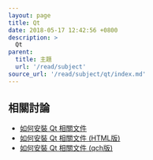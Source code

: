 ```yaml
---
layout: page
title: Qt
date: 2018-05-17 12:42:56 +0800
description: >
  Qt
parent:
  title: 主題
  url: '/read/subject'
source_url: '/read/subject/qt/index.md'
---
```



## 相關討論

* [如何安裝 Qt 相關文件](doc/install-qt5-doc-all)
* [如何安裝 Qt 相關文件 (HTML版)](doc/install-qt5-doc-html)
* [如何安裝 Qt 相關文件 (qch版)](doc/install-qt5-doc)
